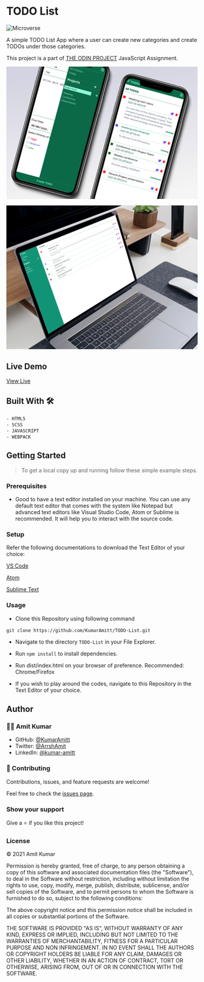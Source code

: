 # TODO List

![Microverse](https://img.shields.io/badge/-Microverse-6F23FF?style=for-the-badge)

A simple TODO List App where a user can create new categories and create TODOs under those 
categories.     

This project is a part of
[THE ODIN PROJECT](https://www.theodinproject.com/paths/full-stack-ruby-on-rails/courses/javascript/lessons/todo-list)
JavaScript Assignment.


![screenshot](./src/img/mk1.png)

![screenshot](./src/img/mk2.png)

## Live Demo

[View Live]()

## Built With 🛠

```
- HTML5
- SCSS
- JAVASCRIPT
- WEBPACK
```

## Getting Started

> To get a local copy up and running follow these simple example steps.

### Prerequisites

- Good to have a text editor installed on your machine. You can use any default text editor that comes with the system
  like Notepad but advanced text editors like Visual Studio Code, Atom or Sublime is recommended. It will help you to
  interact with the source code.

### Setup

Refer the following documentations to download the Text Editor of your choice:

[VS Code](https://code.visualstudio.com/)

[Atom](https://atom.io/)

[Sublime Text](https://www.sublimetext.com/)

### Usage
- Clone this Repository using following command

<pre><code>git clone https://github.com/KumarAmitt/TODO-List.git</code></pre>

- Navigate to the directory `TODO-List` in your File Explorer.

- Run `npm install` to install dependencies.

- Run dist/index.html on your browser of preference. Recommended: Chrome/Firefox

- If you wish to play around the codes, navigate to this Repository in the Text Editor of your choice.


## Author

### 👨‍💻 Amit Kumar

- GitHub: [@KumarAmitt](https://github.com/KumarAmitt)
- Twitter: [@ArrshAmit](https://twitter.com/ArrshAmitt)
- LinkedIn: [@kumar-amitt](https://www.linkedin.com/in/kumar-amitt)

### 🤝 Contributing

Contributions, issues, and feature requests are welcome!

Feel free to check the [issues page](https://github.com/KumarAmitt/TODO-List/issues).

### Show your support

Give a ⭐️ if you like this project!

### License

&copy; 2021 Amit Kumar

Permission is hereby granted, free of charge, to any person obtaining a copy
of this software and associated documentation files (the "Software"), to deal
in the Software without restriction, including without limitation the rights
to use, copy, modify, merge, publish, distribute, sublicense, and/or sell
copies of the Software, and to permit persons to whom the Software is
furnished to do so, subject to the following conditions:

The above copyright notice and this permission notice shall be included in all
copies or substantial portions of the Software.

THE SOFTWARE IS PROVIDED "AS IS", WITHOUT WARRANTY OF ANY KIND, EXPRESS OR
IMPLIED, INCLUDING BUT NOT LIMITED TO THE WARRANTIES OF MERCHANTABILITY,
FITNESS FOR A PARTICULAR PURPOSE AND NON INFRINGEMENT. IN NO EVENT SHALL THE
AUTHORS OR COPYRIGHT HOLDERS BE LIABLE FOR ANY CLAIM, DAMAGES OR OTHER
LIABILITY, WHETHER IN AN ACTION OF CONTRACT, TORT OR OTHERWISE, ARISING FROM,
OUT OF OR IN CONNECTION WITH THE SOFTWARE.
